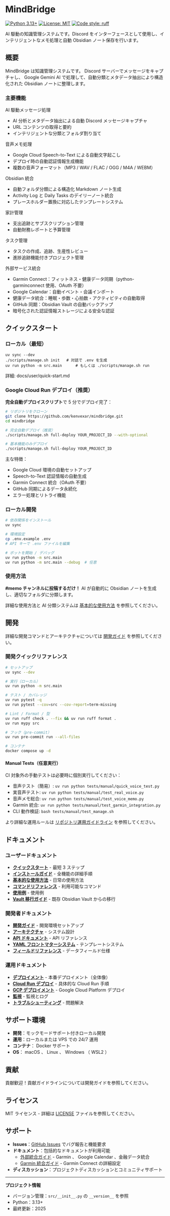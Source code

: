 # MindBridge

[![Python 3.13+](https://img.shields.io/badge/python-3.13+-blue.svg)](https://www.python.org/downloads/)
[![License: MIT](https://img.shields.io/badge/License-MIT-yellow.svg)](https://opensource.org/licenses/MIT)
[![Code style: ruff](https://img.shields.io/endpoint?url=https://raw.githubusercontent.com/astral-sh/ruff/main/assets/badge/v2.json)](https://github.com/astral-sh/ruff)

AI 駆動の知識管理システムです。Discord をインターフェースとして使用し、インテリジェントなメモ処理と自動 Obsidian ノート保存を行います。

## 概要

MindBridge は知識管理システムです。 Discord サーバーでメッセージをキャプチャし、 Google Gemini AI で処理して、自動分類とメタデータ抽出により構造化された Obsidian ノートに整理します。

### 主要機能

AI 駆動メッセージ処理
- AI 分析とメタデータ抽出による自動 Discord メッセージキャプチャ
- URL コンテンツの取得と要約
- インテリジェントな分類とフォルダ割り当て

音声メモ処理
- Google Cloud Speech-to-Text による自動文字起こし
- デプロイ時の自動認証情報生成機能
- 複数の音声フォーマット（MP3 / WAV / FLAC / OGG / M4A / WEBM）

Obsidian 統合
- 自動フォルダ分類による構造化 Markdown ノート生成
- Activity Log と Daily Tasks のデイリーノート統合
- プレースホルダー置換に対応したテンプレートシステム

家計管理
- 支出追跡とサブスクリプション管理
- 自動財務レポートと予算管理

タスク管理
- タスクの作成、追跡、生産性レビュー
- 進捗追跡機能付きプロジェクト管理

外部サービス統合
- Garmin Connect：フィットネス・健康データ同期（python-garminconnect 使用、OAuth 不要）
- Google Calendar：自動イベント・会議インポート
- 健康データ統合：睡眠・歩数・心拍数・アクティビティの自動取得
- GitHub 同期：Obsidian Vault の自動バックアップ
- 暗号化された認証情報ストレージによる安全な認証

## クイックスタート

### ローカル（最短）

```
uv sync --dev
./scripts/manage.sh init   # 対話で .env を生成
uv run python -m src.main      # もしくは ./scripts/manage.sh run
```

詳細: docs/user/quick-start.md

### Google Cloud Run デプロイ（推奨）

**完全自動デプロイスクリプト**で 5 分でデプロイ完了：

```bash
# リポジトリをクローン
git clone https://github.com/kenvexar/mindbridge.git
cd mindbridge

# 完全自動デプロイ（推奨）
./scripts/manage.sh full-deploy YOUR_PROJECT_ID --with-optional

# 基本機能のみデプロイ
./scripts/manage.sh full-deploy YOUR_PROJECT_ID
```

主な特徴：
- Google Cloud 環境の自動セットアップ
- Speech-to-Text 認証情報の自動生成
- Garmin Connect 統合（OAuth 不要）
- GitHub 同期によるデータ永続化
- エラー処理とリトライ機能

### ローカル開発

```bash
# 依存関係をインストール
uv sync

# 環境設定
cp .env.example .env
# API キーで .env ファイルを編集

# ボットを開始 / デバッグ
uv run python -m src.main
uv run python -m src.main --debug  # 任意
```

### 使用方法

**#memo チャンネルに投稿するだけ！** AI が自動的に Obsidian ノートを生成し、適切なフォルダに分類します。

詳細な使用方法と AI 分類システムは [基本的な使用方法](docs/user/basic-usage.md) を参照してください。

## 開発

詳細な開発コマンドとアーキテクチャについては [開発ガイド](docs/developer/development-guide.md) を参照してください。

### 開発クイックリファレンス

```bash
# セットアップ
uv sync --dev

# 実行（ローカル）
uv run python -m src.main

# テスト / カバレッジ
uv run pytest -q
uv run pytest --cov=src --cov-report=term-missing

# Lint / Format / 型
uv run ruff check . --fix && uv run ruff format .
uv run mypy src

# フック（pre-commit）
uv run pre-commit run --all-files

# コンテナ
docker compose up -d
```

#### Manual Tests（任意実行）

CI 対象外の手動テストは必要時に個別実行してください：

- 音声テスト（簡易）: `uv run python tests/manual/quick_voice_test.py`
- 実音声テスト: `uv run python tests/manual/test_real_voice.py`
- 音声メモ総合: `uv run python tests/manual/test_voice_memo.py`
- Garmin 統合: `uv run python tests/manual/test_garmin_integration.py`
- CLI 動作検証: `bash tests/manual/test_manage.sh`

より詳細な運用ルールは [リポジトリ運用ガイドライン](docs/developer/repository-guidelines.md) を参照してください。

## ドキュメント

### ユーザードキュメント
- **[クイックスタート](docs/user/quick-start.md)** - 最短 3 ステップ
- **[インストールガイド](docs/user/installation.md)** - 全機能の詳細手順
- **[基本的な使用方法](docs/user/basic-usage.md)** - 日常の使用方法
- **[コマンドリファレンス](docs/user/commands-reference.md)** - 利用可能なコマンド
- **[使用例](docs/user/examples.md)** - 使用例
- **[Vault 移行ガイド](docs/user/vault-migration.md)** - 既存 Obsidian Vault からの移行

### 開発者ドキュメント
- **[開発ガイド](docs/developer/development-guide.md)** - 開発環境セットアップ
- **[アーキテクチャ](docs/developer/architecture.md)** - システム設計
- **[API ドキュメント](docs/developer/api-documentation.md)** - API リファレンス
- **[YAML フロントマターシステム](docs/developer/yaml-frontmatter-system.md)** - テンプレートシステム
- **[フィールドリファレンス](docs/developer/field-reference.md)** - データフィールド仕様

### 運用ドキュメント
- **[デプロイメント](docs/operations/deployment.md)** - 本番デプロイメント（全体像）
- **[Cloud Run デプロイ](docs/operations/cloud-run.md)** - 具体的な Cloud Run 手順
- **[GCP デプロイメント](docs/operations/gcp-deployment.md)** - Google Cloud Platform デプロイ
- **[監視](docs/operations/monitoring.md)** - 監視とログ
- **[トラブルシューティング](docs/operations/troubleshooting.md)** - 問題解決

## サポート環境

- **開発**：モックモードサポート付きローカル開発
- **運用**：ローカルまたは VPS での 24/7 運用
- **コンテナ**： Docker サポート
- **OS**： macOS 、 Linux 、 Windows （ WSL2 ）

## 貢献

貢献歓迎！貢献ガイドラインについては開発ガイドを参照してください。

## ライセンス

MIT ライセンス - 詳細は [LICENSE](LICENSE) ファイルを参照してください。

## サポート

- **Issues**：[GitHub Issues](https://github.com/kenvexar/mindbridge/issues) でバグ報告と機能要求
- **ドキュメント**：包括的なドキュメントが利用可能
  - [外部統合ガイド](docs/integrations/external-integrations.md) - Garmin 、 Google Calendar 、金融データ統合
  - [Garmin 統合ガイド](docs/integrations/garmin-integration.md) - Garmin Connect の詳細設定
- **ディスカッション**：プロジェクトディスカッションとコミュニティサポート

---

**プロジェクト情報**
- バージョン管理：`src/__init__.py` の `__version__` を参照
- Python：3.13+
- 最終更新：2025
